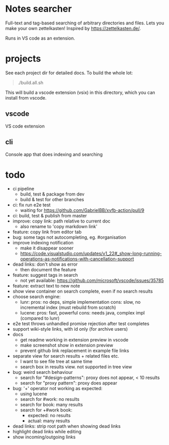 # Notes searcher

Full-text and tag-based searching of arbitrary directories and files.
Lets you make your own zettelkasten! Inspired by https://zettelkasten.de/.

Runs in VS code as an extension.


# projects

See each project dir for detailed docs. To build the whole lot:

> ./build.all.sh

This will build a vscode extension (vsix) in this directory, which
you can install from vscode.

## vscode

VS code extension

## cli

Console app that does indexing and searching


# todo
- ci pipeline
  - build, test & package from dev
  - build & test for other branches
- ci: fix run e2e test
    - waiting for https://github.com/GabrielBB/xvfb-action/pull/9
- ci: build, test & publish from master
- improve: copy link: path relative to current doc
    - also rename to 'copy markdown link'
- feature: copy link from editor tab
- bug: some tags not autocompleting, eg. #organisation
- improve indexing notification
    - make it disappear sooner
    - https://code.visualstudio.com/updates/v1_22#_show-long-running-operations-as-notifications-with-cancellation-support
- dead links: don't show as error
    - then document the feature
- feature: suggest tags in search
    - not yet available: https://github.com/microsoft/vscode/issues/35785
- feature: extract text to new note
- show view container on search complete, even if no search results
- choose search engine:
    - lunr:   pros: no deps, simple implementation
              cons: slow, no incremental index (must rebuild from scratch)
    - lucene: pros: fast, powerful
              cons: needs java, complex impl (compared to lunr)
- e2e test throws unhandled promise rejection after test completes
- support wiki-style links, with id only (for archive users)
- docs
    - get readme working in extension preview in vscode
    - make screenshot show in extension preview
    - prevent github link replacement in example file links
- separate view for search results + related files etc.
    - I want to see file tree at same time
    - search box in results view. not supported in tree view
- bug: weird search behaviour
    - search for "#design-patterns": proxy does not appear, < 10 results
    - search for "proxy pattern": proxy does appear
- bug: '+' operator not working as expected:
    - using lucene
    - search for #work: no results
    - search for book: many results
    - search for +#work book:
        - expected: no results
        - actual:   many results
- dead links: strip root path when showing dead links
- highlight dead links while editing
- show incoming/outgoing links
